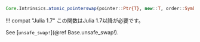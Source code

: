 ```julia
Core.Intrinsics.atomic_pointerswap(pointer::Ptr{T}, new::T, order::Symbol) --> old
```

!!! compat "Julia 1.7"
    この関数はJulia 1.7以降が必要です。


See [`unsafe_swap!`](@ref Base.unsafe_swap!).
